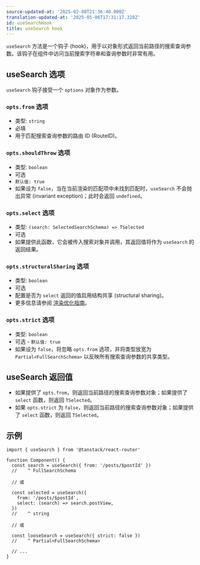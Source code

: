 ```yaml
---
source-updated-at: '2025-02-08T21:36:40.000Z'
translation-updated-at: '2025-05-06T17:31:17.328Z'
id: useSearchHook
title: useSearch hook
---
```


`useSearch` 方法是一个钩子 (hook)，用于以对象形式返回当前路径的搜索查询参数。该钩子在组件中访问当前搜索字符串和查询参数时非常有用。

## useSearch 选项

`useSearch` 钩子接受一个 `options` 对象作为参数。

### `opts.from` 选项

- 类型: `string`
- 必填
- 用于匹配搜索查询参数的路由 ID (RouteID)。

### `opts.shouldThrow` 选项

- 类型: `boolean`
- 可选
- `默认值: true`
- 如果设为 `false`，当在当前渲染的匹配项中未找到匹配时，`useSearch` 不会抛出异常 (invariant exception)；此时会返回 `undefined`。

### `opts.select` 选项

- 类型: `(search: SelectedSearchSchema) => TSelected`
- 可选
- 如果提供此函数，它会被传入搜索对象并调用，其返回值将作为 `useSearch` 的返回结果。

### `opts.structuralSharing` 选项

- 类型: `boolean`
- 可选
- 配置是否为 `select` 返回的值启用结构共享 (structural sharing)。
- 更多信息请参阅 [渲染优化指南](../../guide/render-optimizations.md)。

### `opts.strict` 选项

- 类型: `boolean`
- 可选 - `默认值: true`
- 如果设为 `false`，将忽略 `opts.from` 选项，并将类型放宽为 `Partial<FullSearchSchema>` 以反映所有搜索查询参数的共享类型。

## useSearch 返回值

- 如果提供了 `opts.from`，则返回当前路径的搜索查询参数对象；如果提供了 `select` 函数，则返回 `TSelected`。
- 如果 `opts.strict` 为 `false`，则返回当前路径的搜索查询参数对象；如果提供了 `select` 函数，则返回 `TSelected`。

## 示例

```tsx
import { useSearch } from '@tanstack/react-router'

function Component() {
  const search = useSearch({ from: '/posts/$postId' })
  //    ^ FullSearchSchema

  // 或

  const selected = useSearch({
    from: '/posts/$postId',
    select: (search) => search.postView,
  })
  //    ^ string

  // 或

  const looseSearch = useSearch({ strict: false })
  //    ^ Partial<FullSearchSchema>

  // ...
}
```
